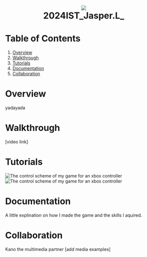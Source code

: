 <h1 align="center">
 <img src="https://user-images.githubusercontent.com/45159366/97361059-45151700-185c-11eb-9d12-dae51c79eb8a.png">
  <br />
 2024IST_Jasper.L_
</h1>

# Table of Contents

1. [Overview](https://github.com/TempeHS/2024IST_Jasper.L_?tab=readme-ov-file#overview)
2. [Walkthrough](https://github.com/TempeHS/2024IST_Jasper.L_?tab=readme-ov-file#walkthrough)
3. [Tutorials](https://github.com/TempeHS/2024IST_Jasper.L_?tab=readme-ov-file#tutorials)
4. [Documentation](https://github.com/TempeHS/2024IST_Jasper.L_?tab=readme-ov-file#documentation)
5. [Collaboration](https://github.com/TempeHS/2024IST_Jasper.L_?tab=readme-ov-file#collaboration)

# Overview

yadayada

# Walkthrough

[video link]

# Tutorials

![The control scheme of my game for an xbox controller]("https://github.com/Swebwite/Myproject/Assets/Sprites/ControlScheme.png")
![The control scheme of my game for an xbox controller](https://github.com/user-attachments/assets/92e5e71a-85b8-48f2-b7c0-8a8ae8c2c638)


# Documentation

A little explination on how I made the game and the skills I aquired.

# Collaboration

Kano the multimedia partner
[add media examples]
